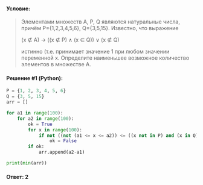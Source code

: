 #### Условие:

> Элементами множеств А, P, Q являются натуральные числа, причём P={1,2,3,4,5,6}, Q={3,5,15}. Известно, что выражение
> 
> (x ∉ A) → ((x ∉ P) ∧ (x ∈ Q)) ∨ (x ∉ Q)
> 
> истинно (т.е. принимает значение 1 при любом значении переменной х. Определите наименьшее возможное количество элементов в множестве A.

#### Решение #1 (Python):
```python
P = {1, 2, 3, 4, 5, 6}
Q = {3, 5, 15}
arr = []

for a1 in range(100):
    for a2 in range(100):
        ok = True
        for x in range(100):
            if not ((not (a1 <= x <= a2)) <= ((x not in P) and (x in Q)) or (x not in Q)):
                ok = False
        if ok:
            arr.append(a2-a1)

print(min(arr))
```

#### Ответ: 2
